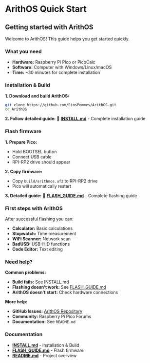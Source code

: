 # ArithOS Quick Start

## Getting started with ArithOS

Welcome to ArithOS! This guide helps you get started quickly.

### What you need

- **Hardware:** Raspberry Pi Pico or PicoCalc
- **Software:** Computer with Windows/Linux/macOS
- **Time:** ~30 minutes for complete installation

### Installation & Build

**1. Download and build ArithOS:**
```bash
git clone https://github.com/EinsPommes/ArithOS.git
cd ArithOS
```

**2. Follow detailed guide:**
📖 **[INSTALL.md](INSTALL.md)** - Complete installation guide

### Flash firmware

**1. Prepare Pico:**
- Hold BOOTSEL button
- Connect USB cable
- RPI-RP2 drive should appear

**2. Copy firmware:**
- Copy `build/arithmos.uf2` to RPI-RP2 drive
- Pico will automatically restart

**3. Detailed guide:**
📖 **[FLASH_GUIDE.md](FLASH_GUIDE.md)** - Complete flashing guide

### First steps with ArithOS

After successful flashing you can:

- **Calculator:** Basic calculations
- **Stopwatch:** Time measurement
- **WiFi Scanner:** Network scan
- **BadUSB:** USB-HID functions
- **Code Editor:** Text editing

### Need help?

**Common problems:**
- **Build fails:** See [INSTALL.md](INSTALL.md#troubleshooting)
- **Flashing doesn't work:** See [FLASH_GUIDE.md](FLASH_GUIDE.md#troubleshooting)
- **ArithOS doesn't start:** Check hardware connections

**More help:**
- **GitHub Issues:** [ArithOS Repository](https://github.com/EinsPommes/ArithOS)
- **Community:** Raspberry Pi Pico Forums
- **Documentation:** See `README.md`

### Documentation

- **[INSTALL.md](INSTALL.md)** - Installation & Build
- **[FLASH_GUIDE.md](FLASH_GUIDE.md)** - Flash firmware
- **[README.md](README.md)** - Project overview
